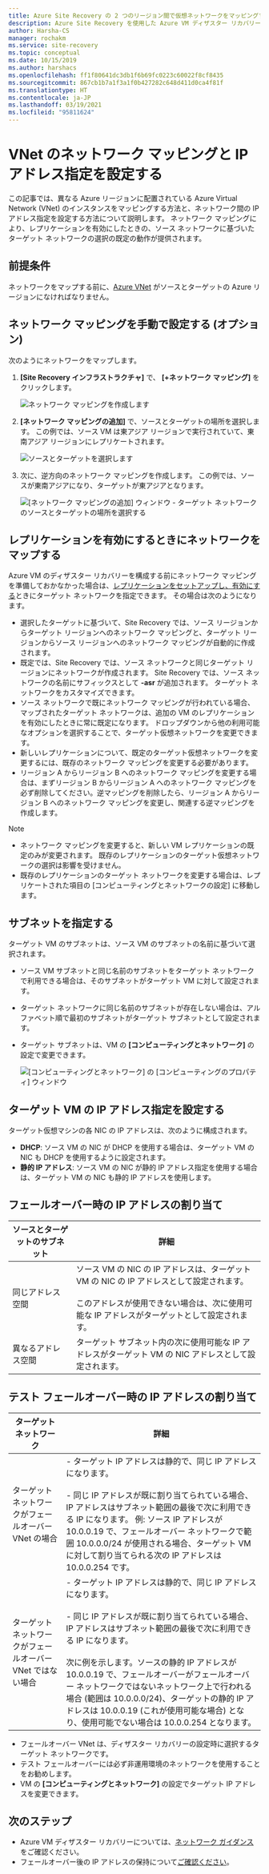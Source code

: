 ```yaml
---
title: Azure Site Recovery の 2 つのリージョン間で仮想ネットワークをマッピングする
description: Azure Site Recovery を使用した Azure VM ディザスター リカバリーのための 2 つの Azure リージョン間での仮想ネットワークのマッピングについて説明します。
author: Harsha-CS
manager: rochakm
ms.service: site-recovery
ms.topic: conceptual
ms.date: 10/15/2019
ms.author: harshacs
ms.openlocfilehash: ff1f80641dc3db1f6b69fc0223c60022f8cf8435
ms.sourcegitcommit: 867cb1b7a1f3a1f0b427282c648d411d0ca4f81f
ms.translationtype: HT
ms.contentlocale: ja-JP
ms.lasthandoff: 03/19/2021
ms.locfileid: "95811624"
---
```

# <a name="set-up-network-mapping-and-ip-addressing-for-vnets"></a>VNet のネットワーク マッピングと IP アドレス指定を設定する

この記事では、異なる Azure リージョンに配置されている Azure Virtual Network (VNet) のインスタンスをマッピングする方法と、ネットワーク間の IP アドレス指定を設定する方法について説明します。 ネットワーク マッピングにより、レプリケーションを有効にしたときの、ソース ネットワークに基づいたターゲット ネットワークの選択の既定の動作が提供されます。

## <a name="prerequisites"></a>前提条件

ネットワークをマップする前に、[Azure VNet](../virtual-network/virtual-networks-overview.md) がソースとターゲットの Azure リージョンになければなりません。 

## <a name="set-up-network-mapping-manually-optional"></a>ネットワーク マッピングを手動で設定する (オプション)

次のようにネットワークをマップします。

1. **[Site Recovery インフラストラクチャ]** で、 **[+ネットワーク マッピング]** をクリックします。

    ![ ネットワーク マッピングを作成します](./media/site-recovery-network-mapping-azure-to-azure/network-mapping1.png)

3. **[ネットワーク マッピングの追加]** で、ソースとターゲットの場所を選択します。 この例では、ソース VM は東アジア リージョンで実行されていて、東南アジア リージョンにレプリケートされます。

    ![ソースとターゲットを選択します](./media/site-recovery-network-mapping-azure-to-azure/network-mapping2.png)
3. 次に、逆方向のネットワーク マッピングを作成します。 この例では、ソースが東南アジアになり、ターゲットが東アジアとなります。

    ![[ネットワーク マッピングの追加] ウィンドウ - ターゲット ネットワークのソースとターゲットの場所を選択する](./media/site-recovery-network-mapping-azure-to-azure/network-mapping3.png)


## <a name="map-networks-when-you-enable-replication"></a>レプリケーションを有効にするときにネットワークをマップする

Azure VM のディザスター リカバリーを構成する前にネットワーク マッピングを準備しておかなかった場合は、[レプリケーションをセットアップし、有効にする](azure-to-azure-how-to-enable-replication.md)ときにターゲット ネットワークを指定できます。 その場合は次のようになります。

- 選択したターゲットに基づいて、Site Recovery では、ソース リージョンからターゲット リージョンへのネットワーク マッピングと、ターゲット リージョンからソース リージョンへのネットワーク マッピングが自動的に作成されます。
- 既定では、Site Recovery では、ソース ネットワークと同じターゲット リージョンにネットワークが作成されます。 Site Recovery では、ソース ネットワークの名前にサフィックスとして **-asr** が追加されます。 ターゲット ネットワークをカスタマイズできます。
- ソース ネットワークで既にネットワーク マッピングが行われている場合、マップされたターゲット ネットワークは、追加の VM のレプリケーションを有効にしたときに常に既定になります。 ドロップダウンから他の利用可能なオプションを選択することで、ターゲット仮想ネットワークを変更できます。 
- 新しいレプリケーションについて、既定のターゲット仮想ネットワークを変更するには、既存のネットワーク マッピングを変更する必要があります。
- リージョン A からリージョン B へのネットワーク マッピングを変更する場合は、まずリージョン B からリージョン A へのネットワーク マッピングを必ず削除してください。逆マッピングを削除したら、リージョン A からリージョン B へのネットワーク マッピングを変更し、関連する逆マッピングを作成します。

>[!NOTE]
>* ネットワーク マッピングを変更すると、新しい VM レプリケーションの既定のみが変更されます。 既存のレプリケーションのターゲット仮想ネットワークの選択は影響を受けません。 
>* 既存のレプリケーションのターゲット ネットワークを変更する場合は、レプリケートされた項目の [コンピューティングとネットワークの設定] に移動します。

## <a name="specify-a-subnet"></a>サブネットを指定する

ターゲット VM のサブネットは、ソース VM のサブネットの名前に基づいて選択されます。

- ソース VM サブネットと同じ名前のサブネットをターゲット ネットワークで利用できる場合は、そのサブネットがターゲット VM に対して設定されます。
- ターゲット ネットワークに同じ名前のサブネットが存在しない場合は、アルファベット順で最初のサブネットがターゲット サブネットとして設定されます。
- ターゲット サブネットは、VM の **[コンピューティングとネットワーク]** の設定で変更できます。

    ![[コンピューティングとネットワーク] の [コンピューティングのプロパティ] ウィンドウ](./media/site-recovery-network-mapping-azure-to-azure/modify-subnet.png)


## <a name="set-up-ip-addressing-for-target-vms"></a>ターゲット VM の IP アドレス指定を設定する

ターゲット仮想マシンの各 NIC の IP アドレスは、次のように構成されます。

- **DHCP**: ソース VM の NIC が DHCP を使用する場合は、ターゲット VM の NIC も DHCP を使用するように設定されます。
- **静的 IP アドレス**: ソース VM の NIC が静的 IP アドレス指定を使用する場合は、ターゲット VM の NIC も静的 IP アドレスを使用します。


## <a name="ip-address-assignment-during-failover"></a>フェールオーバー時の IP アドレスの割り当て

**ソースとターゲットのサブネット** | **詳細**
--- | ---
同じアドレス空間 | ソース VM の NIC の IP アドレスは、ターゲット VM の NIC の IP アドレスとして設定されます。<br/><br/> このアドレスが使用できない場合は、次に使用可能な IP アドレスがターゲットとして設定されます。
異なるアドレス空間 | ターゲット サブネット内の次に使用可能な IP アドレスがターゲット VM の NIC アドレスとして設定されます。



## <a name="ip-address-assignment-during-test-failover"></a>テスト フェールオーバー時の IP アドレスの割り当て

**ターゲット ネットワーク** | **詳細**
--- | ---
ターゲット ネットワークがフェールオーバー VNet の場合 | - ターゲット IP アドレスは静的で、同じ IP アドレスになります。 <br/><br/>  - 同じ IP アドレスが既に割り当てられている場合、IP アドレスはサブネット範囲の最後で次に利用できる IP になります。 例: ソース IP アドレスが 10.0.0.19 で、フェールオーバー ネットワークで範囲 10.0.0.0/24 が使用される場合、ターゲット VM に対して割り当てられる次の IP アドレスは 10.0.0.254 です。
ターゲット ネットワークがフェールオーバー VNet ではない場合 | - ターゲット IP アドレスは静的で、同じ IP アドレスになります。<br/><br/>  - 同じ IP アドレスが既に割り当てられている場合、IP アドレスはサブネット範囲の最後で次に利用できる IP になります。<br/><br/> 次に例を示します。ソースの静的 IP アドレスが 10.0.0.19 で、フェールオーバーがフェールオーバー ネットワークではないネットワーク上で行われる場合 (範囲は 10.0.0.0/24)、ターゲットの静的 IP アドレスは 10.0.0.19 (これが使用可能な場合) となり、使用可能でない場合は 10.0.0.254 となります。

- フェールオーバー VNet は、ディザスター リカバリーの設定時に選択するターゲット ネットワークです。
- テスト フェールオーバーには必ず非運用環境のネットワークを使用することをお勧めします。
- VM の **[コンピューティングとネットワーク]** の設定でターゲット IP アドレスを変更できます。


## <a name="next-steps"></a>次のステップ

- Azure VM ディザスター リカバリーについては、[ネットワーク ガイダンス](./azure-to-azure-about-networking.md)をご確認ください。
- フェールオーバー後の IP アドレスの保持について[ご確認ください](site-recovery-retain-ip-azure-vm-failover.md)。
